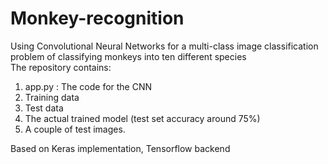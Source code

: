 # Monkey-recognition
Using Convolutional Neural Networks for a multi-class image classification problem of classifying monkeys into ten different species  
The repository contains:
1) app.py : The code for the CNN
2) Training data
3) Test data
4) The actual trained model (test set accuracy around 75%)
5) A couple of test images.

Based on Keras implementation, Tensorflow backend
